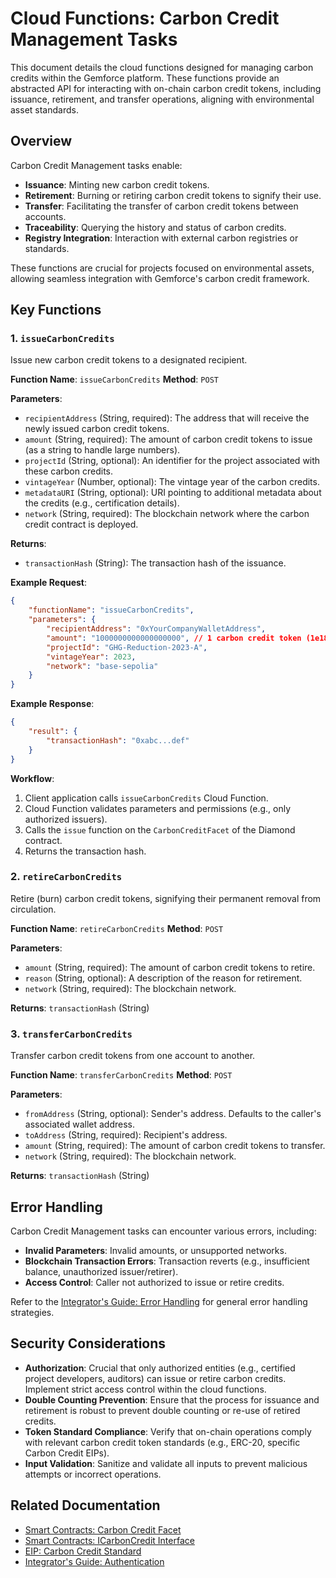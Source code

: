 # Cloud Functions: Carbon Credit Management Tasks

This document details the cloud functions designed for managing carbon credits within the Gemforce platform. These functions provide an abstracted API for interacting with on-chain carbon credit tokens, including issuance, retirement, and transfer operations, aligning with environmental asset standards.

## Overview

Carbon Credit Management tasks enable:

-   **Issuance**: Minting new carbon credit tokens.
-   **Retirement**: Burning or retiring carbon credit tokens to signify their use.
-   **Transfer**: Facilitating the transfer of carbon credit tokens between accounts.
-   **Traceability**: Querying the history and status of carbon credits.
-   **Registry Integration**: Interaction with external carbon registries or standards.

These functions are crucial for projects focused on environmental assets, allowing seamless integration with Gemforce's carbon credit framework.

## Key Functions

### 1. `issueCarbonCredits`

Issue new carbon credit tokens to a designated recipient.

**Function Name**: `issueCarbonCredits`
**Method**: `POST`

**Parameters**:

-   `recipientAddress` (String, required): The address that will receive the newly issued carbon credit tokens.
-   `amount` (String, required): The amount of carbon credit tokens to issue (as a string to handle large numbers).
-   `projectId` (String, optional): An identifier for the project associated with these carbon credits.
-   `vintageYear` (Number, optional): The vintage year of the carbon credits.
-   `metadataURI` (String, optional): URI pointing to additional metadata about the credits (e.g., certification details).
-   `network` (String, required): The blockchain network where the carbon credit contract is deployed.

**Returns**:

-   `transactionHash` (String): The transaction hash of the issuance.

**Example Request**:

```json
{
    "functionName": "issueCarbonCredits",
    "parameters": {
        "recipientAddress": "0xYourCompanyWalletAddress",
        "amount": "1000000000000000000", // 1 carbon credit token (1e18)
        "projectId": "GHG-Reduction-2023-A",
        "vintageYear": 2023,
        "network": "base-sepolia"
    }
}
```

**Example Response**:

```json
{
    "result": {
        "transactionHash": "0xabc...def"
    }
}
```

**Workflow**:

1.  Client application calls `issueCarbonCredits` Cloud Function.
2.  Cloud Function validates parameters and permissions (e.g., only authorized issuers).
3.  Calls the `issue` function on the `CarbonCreditFacet` of the Diamond contract.
4.  Returns the transaction hash.

### 2. `retireCarbonCredits`

Retire (burn) carbon credit tokens, signifying their permanent removal from circulation.

**Function Name**: `retireCarbonCredits`
**Method**: `POST`

**Parameters**:

-   `amount` (String, required): The amount of carbon credit tokens to retire.
-   `reason` (String, optional): A description of the reason for retirement.
-   `network` (String, required): The blockchain network.

**Returns**: `transactionHash` (String)

### 3. `transferCarbonCredits`

Transfer carbon credit tokens from one account to another.

**Function Name**: `transferCarbonCredits`
**Method**: `POST`

**Parameters**:

-   `fromAddress` (String, optional): Sender's address. Defaults to the caller's associated wallet address.
-   `toAddress` (String, required): Recipient's address.
-   `amount` (String, required): The amount of carbon credit tokens to transfer.
-   `network` (String, required): The blockchain network.

**Returns**: `transactionHash` (String)

## Error Handling

Carbon Credit Management tasks can encounter various errors, including:

-   **Invalid Parameters**: Invalid amounts, or unsupported networks.
-   **Blockchain Transaction Errors**: Transaction reverts (e.g., insufficient balance, unauthorized issuer/retirer).
-   **Access Control**: Caller not authorized to issue or retire credits.

Refer to the [Integrator's Guide: Error Handling](../../integrator-guide/error-handling.md) for general error handling strategies.

## Security Considerations

-   **Authorization**: Crucial that only authorized entities (e.g., certified project developers, auditors) can issue or retire carbon credits. Implement strict access control within the cloud functions.
-   **Double Counting Prevention**: Ensure that the process for issuance and retirement is robust to prevent double counting or re-use of retired credits.
-   **Token Standard Compliance**: Verify that on-chain operations comply with relevant carbon credit token standards (e.g., ERC-20, specific Carbon Credit EIPs).
-   **Input Validation**: Sanitize and validate all inputs to prevent malicious attempts or incorrect operations.

## Related Documentation

-   [Smart Contracts: Carbon Credit Facet](../../smart-contracts/facets/carbon-credit-facet.md)
-   [Smart Contracts: ICarbonCredit Interface](../../smart-contracts/interfaces/icarbon-credit.md)
-   [EIP: Carbon Credit Standard](../../eips/EIP-DRAFT-Carbon-Credit-Standard.md)
-   [Integrator's Guide: Authentication](../../integrator-guide/authentication.md)